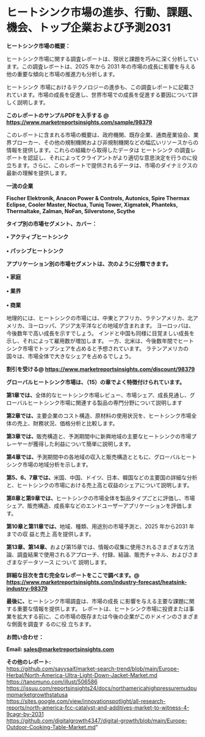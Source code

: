 # ヒートシンク市場の進歩、行動、課題、機会、トップ企業および予測2031

<strong><b>ヒートシンク市場の概要：</b></strong>

ヒートシンク市場に関する調査レポートは、現状と課題を巧みに深く分析しています。この調査レポートは、2025 年から 2031 年の市場の成長に影響を与える他の重要な傾向と市場の推進力も分析します。

ヒートシンク 市場におけるテクノロジーの進歩も、この調査レポートに記載されています。市場の成長を促進し、世界市場での成長を促進する要因について詳しく説明します。

<strong>このレポートのサンプルPDFを入手する @ <a href=https://www.marketreportsinsights.com/sample/98379>https://www.marketreportsinsights.com/sample/98379</a></strong>

このレポートに含まれる市場の概要は、政府機関、既存企業、通商産業協会、業界ブローカー、その他の規制機関および非規制機関などの幅広いリソースからの情報を提供します。これらの組織から取得したデータは ヒートシンク の調査レポートを認証し、それによってクライアントがより適切な意思決定を行うのに役立ちます。さらに、このレポートで提供されるデータは、市場のダイナミクスの最新の理解を提供します。

<strong>一流の企業</strong>

<strong><b>Fischer Elektronik, Anacon Power & Controls, Autonics, Spire Thermax Eclipse, Cooler Master, Noctua, Tuniq Tower, Xigmatek, Phanteks, Thermaltake, Zalman, NoFan, Silverstone, Scythe</b></strong>

<strong><b>タイプ別の市場セグメント、カバー：</b></strong>

<strong>• アクティブヒートシンク<br><br>• パッシブヒートシンク</strong>

<strong><b>アプリケーション別の市場セグメントは、次のように分類できます。</b></strong>

<strong>• 家庭<br><br>• 業界<br><br>• 商業</strong>

 地理的には、ヒートシンクの市場には、中東とアフリカ、ラテンアメリカ、北アメリカ、ヨーロッパ、アジア太平洋などの地域が含まれます。 ヨーロッパは、今後数年で高い成長を示すでしょう。 インドと中国も同様に目覚ましい成長を示し、それによって雇用数が増加します。 一方、北米は、今後数年間でヒートシンク市場でトップシェアを占めると予想されています。 ラテンアメリカの国々は、市場全体で大きなシェアを占めるでしょう。

<strong>割引を受ける@ <a href=https://www.marketreportsinsights.com/discount/98379>https://www.marketreportsinsights.com/discount/98379</a></strong>

<strong><b>グローバルヒートシンク市場は、（15）の章でよく特徴付けられています。</b></strong>

<strong><b>第</b></strong><strong><b>1章では、</b></strong>全体的なヒートシンク市場レビュー、市場シェア、成長見通し、グローバルヒートシンク市場に関連する製品の専門分野について説明します

<strong><b>第2章では、</b></strong>主要企業のコスト構造、原材料の使用状況を、ヒートシンク市場全体の売上、財務状況、価格分析と比較します。

<strong><b>第3章では、</b></strong>販売構造と、予測期間中に新興地域の主要なヒートシンクの市場プレーヤーが獲得した利益について簡単に説明します。

<strong><b>第4章では、</b></strong>予測期間中の各地域の収入と販売構造とともに、グローバルヒートシンク市場の地域分析を示します。

<strong><b>第5、6、7章では、</b></strong>米国、中国、ドイツ、日本、韓国などの主要国の詳細な分析と、ヒートシンクの市場における売上高と収益のシェアについて説明します。

<strong><b>第8章と第9章では、</b></strong>ヒートシンクの市場全体を製品タイプごとに評価し、市場シェア、販売構造、成長率などのエンドユーザーアプリケーションを評価します。

<strong><b>第10章と第11章では、</b></strong>地域、種類、用途別の市場予測と、2025 年から2031 年までの収 益と売上 高を提供します。

<strong><b>第13章、第14章、</b></strong>および第15章では、情報の収集に使用されるさまざまな方法論、調査結果で使用されるアプローチ、付録、結論、販売チャネル、およびさまざまなデータソース について 説明します。

<strong>詳細な目次を含む完全なレポートをここで調べます。@ <a href=https://www.marketreportsinsights.com/industry-forecast/heatsink-industry-98379>https://www.marketreportsinsights.com/industry-forecast/heatsink-industry-98379</a></strong>

<strong><b>最後に、</b></strong>ヒートシンク市場調査は、市場の成長 に影響を</a>与える主要な課題に関する重要な情報を提供します。 レポートは、ヒートシンク市場に投資または事業を拡大する前に、この市場の既存または今後の企業がこのドメインのさまざまな側面を調査す るのに役 立ちます。

<strong><b>お問い合わせ：</b></strong>

<strong>Email: </strong><a href=mailto:sales@marketreportsinsights.com><strong>sales@marketreportsinsights.com</strong></a>

<strong>その他のレポート:</strong>
<br>
<a href=https://github.com/sayysaif/market-search-trend/blob/main/Europe-Herbal/North-America-Ultra-Light-Down-Jacket-Market.md>https://github.com/sayysaif/market-search-trend/blob/main/Europe-Herbal/North-America-Ultra-Light-Down-Jacket-Market.md</a>
<br>
<a href=https://tanomuno.com/illust/506586>https://tanomuno.com/illust/506586</a>
<br>
<a href=https://issuu.com/reportsinsights24/docs/northamericahighpressuremudpumpmarketgrowthstatusa>https://issuu.com/reportsinsights24/docs/northamericahighpressuremudpumpmarketgrowthstatusa</a>
<br>
<a href=https://sites.google.com/view/innovationspotlight/all-research-reports/north-america-fcc-catalyst-and-additives-market-to-witness-4-9cagr-by-2031>https://sites.google.com/view/innovationspotlight/all-research-reports/north-america-fcc-catalyst-and-additives-market-to-witness-4-9cagr-by-2031</a>
<br>
<a href=https://github.com/digitalgrowth4347/digital-growth/blob/main/Europe-Outdoor-Cooking-Table-Market.md>https://github.com/digitalgrowth4347/digital-growth/blob/main/Europe-Outdoor-Cooking-Table-Market.md</a>"
